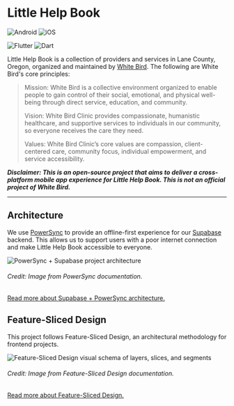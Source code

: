 # Little Help Book

![Android](https://img.shields.io/badge/Android-3DDC84?style=for-the-badge&logo=android&logoColor=white) ![iOS](https://img.shields.io/badge/iOS-3DDC84?style=for-the-badge&logo=apple&logoColor=white) 

![Flutter](https://img.shields.io/badge/flutter-3.16.8-blue) ![Dart](https://img.shields.io/badge/dart-3.2.5-blue)

Little Help Book is a collection of providers and services in Lane County, Oregon, organized and maintained by [White Bird](https://whitebirdclinic.org). The following are White Bird's core principles:

> Mission: White Bird is a collective environment organized to enable people to gain control of their social, emotional, and physical well-being through direct service, education, and community.
>
> Vision: White Bird Clinic provides compassionate, humanistic healthcare, and supportive services to individuals in our community, so everyone receives the care they need.
>
> Values: White Bird Clinic’s core values are compassion, client-centered care, community focus, individual empowerment, and service accessibility.

**_Disclaimer: This is an open-source project that aims to deliver a cross-platform mobile app experience for Little Help Book. This is not an official project of White Bird._**

---

## Architecture

We use [PowerSync](https://docs.powersync.co/integration-guides/supabase-+-powersync) to provide an offline-first experience for our [Supabase](https://supabase.com/docs/guides/getting-started/architecture) backend. This allows us to support users with a poor internet connection and make Little Help Book accessible to everyone.

<img src="https://293222281-files.gitbook.io/~/files/v0/b/gitbook-x-prod.appspot.com/o/spaces%2FV9geAO9ITPi8WOYK5o0r%2Fuploads%2FqTCR4omRLfS7NRtwcaea%2Fdocs-supabase-integration-diagram-narrow.png?alt=media&token=733ae899-6c64-4f7d-9af8-1c27230e2217" alt="PowerSync + Supabase project architecture" />

###### Credit: Image from PowerSync documentation.

[Read more about Supabase + PowerSync architecture.](https://docs.powersync.co/integration-guides/supabase-+-powersync#architecture)


## Feature-Sliced Design

This project follows Feature-Sliced Design, an architectural methodology for frontend projects.

<img src="https://feature-sliced.design/assets/ideal-img/visual_schema.b6c18f6.1030.jpg" alt="Feature-Sliced Design visual schema of layers, slices, and segments" />

###### Credit: Image from Feature-Sliced Design documentation.

[Read more about Feature-Sliced Design.](https://feature-sliced.design)
